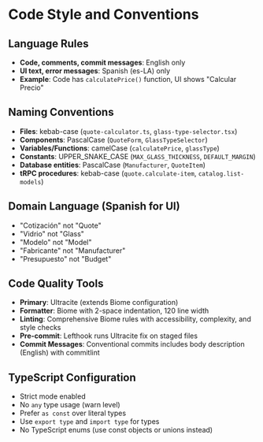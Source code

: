 # Code Style and Conventions

## Language Rules
- **Code, comments, commit messages**: English only
- **UI text, error messages**: Spanish (es-LA) only
- **Example**: Code has `calculatePrice()` function, UI shows "Calcular Precio"

## Naming Conventions
- **Files**: kebab-case (`quote-calculator.ts`, `glass-type-selector.tsx`)
- **Components**: PascalCase (`QuoteForm`, `GlassTypeSelector`)  
- **Variables/Functions**: camelCase (`calculatePrice`, `glassType`)
- **Constants**: UPPER_SNAKE_CASE (`MAX_GLASS_THICKNESS`, `DEFAULT_MARGIN`)
- **Database entities**: PascalCase (`Manufacturer`, `QuoteItem`)
- **tRPC procedures**: kebab-case (`quote.calculate-item`, `catalog.list-models`)

## Domain Language (Spanish for UI)
- "Cotización" not "Quote"
- "Vidrio" not "Glass"  
- "Modelo" not "Model"
- "Fabricante" not "Manufacturer"
- "Presupuesto" not "Budget"

## Code Quality Tools
- **Primary**: Ultracite (extends Biome configuration)
- **Formatter**: Biome with 2-space indentation, 120 line width
- **Linting**: Comprehensive Biome rules with accessibility, complexity, and style checks
- **Pre-commit**: Lefthook runs Ultracite fix on staged files
- **Commit Messages**: Conventional commits includes body description (English) with commitlint

## TypeScript Configuration
- Strict mode enabled
- No `any` type usage (warn level)
- Prefer `as const` over literal types
- Use `export type` and `import type` for types
- No TypeScript enums (use const objects or unions instead)